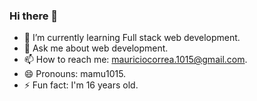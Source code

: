 ### Hi there 👋

<!--
**mauricio1111111/mauricio1111111** is a ✨ _special_ ✨ repository because its `README.md` (this file) appears on your GitHub profile. -->



- 🌱 I’m currently learning Full stack web development.
- 💬 Ask me about web development.
- 📫 How to reach me: mauriciocorrea.1015@gmail.com.
- 😄 Pronouns: mamu1015.
- ⚡ Fun fact: I'm 16 years old.
<img str="https://avatars.githubusercontent.com/u/74670802?v=4">
